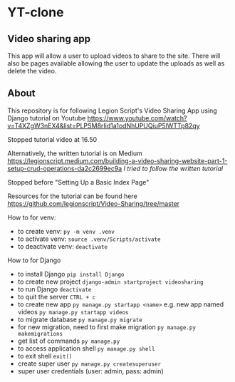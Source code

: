 # YT-clone

## Video sharing app

This app will allow a user to upload videos to share to the site. There will also be pages available allowing the user to update the uploads as well as delete the video.

## About

This repository is for following Legion Script's Video Sharing App using Django tutorial on Youtube https://www.youtube.com/watch?v=T4XZgW3nEX4&list=PLPSM8rIid1a1odNhUPUQiuP5lWTTp82qy

Stopped tutorial video at 16.50

Alternatively, the written tutorial is on Medium https://legionscript.medium.com/building-a-video-sharing-website-part-1-setup-crud-operations-da2c2699ec9a
_I tried to follow the written tutorial_

Stopped before "Setting Up a Basic Index Page"

Resources for the tutorial can be found here https://github.com/legionscript/Video-Sharing/tree/master

How to for venv:

- to create venv: `py -m venv .venv`
- to activate venv: `source .venv/Scripts/activate`
- to deactivate venv: `deactivate`

How to for Django

- to install Django `pip install Django`
- to create new project `django-admin startproject videosharing`
- to run Django `deactivate`
- to quit the server `CTRL + c`
- to create new app `py manage.py startapp <name>` e.g. new app named videos `py manage.py startapp videos`
- to migrate database `py manage.py migrate`
- for new migration, need to first make migration `py manage.py makemigrations`
- get list of commands `py manage.py`
- to access application shell `py manage.py shell`
- to exit shell `exit()`
- create super user `py manage.py createsuperuser`
- super user credentials (user: admin, pass: admin)
